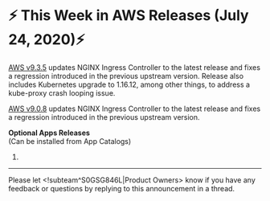 # :zap: This Week in AWS Releases (July 24, 2020):zap:

[AWS v9.3.5](https://github.com/giantswarm/releases/tree/master/aws/v9.3.5) updates NGINX Ingress Controller to the latest release and fixes a regression introduced in the previous upstream version. Release also includes Kubernetes upgrade to 1.16.12, among other things, to address a kube-proxy crash looping issue.

[AWS v9.0.8](https://github.com/giantswarm/releases/tree/master/aws/v9.0.8) updates NGINX Ingress Controller to the latest release and fixes a regression introduced in the previous upstream version.

**Optional Apps Releases**  
(Can be installed from App Catalogs)

1. 

---
Please let <!subteam^S0GSG846L|Product Owners> know if you have any feedback or questions by replying to this announcement in a thread.
